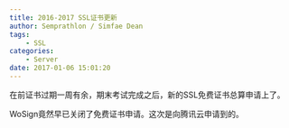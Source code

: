 ```yaml
---
title: 2016-2017 SSL证书更新
author: Semprathlon / Simfae Dean
tags:
	- SSL
categories:
	- Server
date: 2017-01-06 15:01:20
---
```

在前证书过期一周有余，期末考试完成之后，新的SSL免费证书总算申请上了。

WoSign竟然早已关闭了免费证书申请。这次是向腾讯云申请到的。